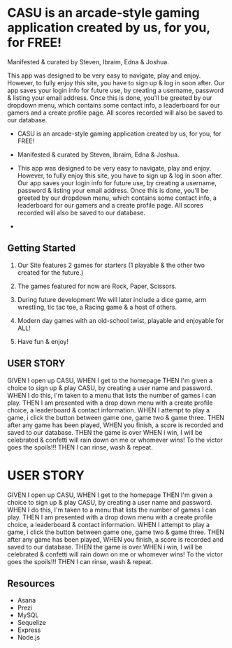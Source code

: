 # CASU is an arcade-style gaming application created by us, for you, for FREE!

Manifested & curated by Steven, Ibraim, Edna & Joshua.

This app was designed to be very easy to navigate, play and enjoy. However, to fully enjoy this site, you have to sign up & log in soon after. Our app saves your login info for future use, by creating a username, password & listing your email address. Once this is done, you'll be greeted by our dropdown menu, which contains some contact info, a leaderboard for our gamers and a create profile page. All scores recorded will also be saved to our database.


- CASU is an arcade-style gaming application created by us, for you, for FREE! 
- Manifested & curated by Steven, Ibraim, Edna & Joshua.
- This app was designed to be very easy to navigate, play and enjoy. However, to fully enjoy this site,
you have to sign up & log in soon after. Our app saves your login info for future use, by creating a username, password &
listing your email address. Once this is done, you'll be greeted by our dropdown menu, which contains some contact
info, a leaderboard for our gamers and a create profile page. All scores recorded will also be saved to our database. 


-
## Getting Started

1. Our Site features 2 games for starters (1 playable & the other two created for the future.)



2. The games featured for now are Rock, Paper, Scissors.



3. During future development We will later include a dice game, arm wrestling, tic tac toe, a Racing game & a host of others.



4. Modern day games with an old-school twist, playable and enjoyable for ALL!


5. Have fun & enjoy!



## USER STORY 
GIVEN I open up CASU, WHEN I get to the homepage THEN I'm given a choice to sign up & play CASU, by creating a user name and password. WHEN I do this, I'm taken to a menu that lists the number of games I can play. THEN I am presented with a drop down menu with a create profile choice, a leaderboard & contact information. WHEN I attempt to play a game, i click the button between game one, game two & game three. THEN after any game has been played, WHEN you finish, a score is recorded and saved to our database. THEN the game is over WHEN i win, I will be celebrated & confetti will rain down on me or whomever wins! To the victor goes the spoils!!! THEN I can rinse, wash & repeat.



# USER STORY
GIVEN I open up CASU, 
WHEN I get to the homepage
THEN I'm given a choice to sign up & play CASU, by creating a user name and password.
WHEN I do this, I'm taken to a menu that lists the number of games I can play.
THEN I am presented with a drop down menu with a create profile choice, a leaderboard & contact information.
WHEN I attempt to play a game, i click the button between game one, game two & game three.
THEN after any game has been played, 
WHEN you finish, a score is recorded and saved to our database.
THEN the game is over
WHEN i win, I will be celebrated & confetti will rain down on me or whomever wins!
To the victor goes the spoils!!!
THEN I can rinse, wash & repeat.




## Resources

- Asana
- Prezi
- MySQL
- Sequelize
- Express
- Node.js











